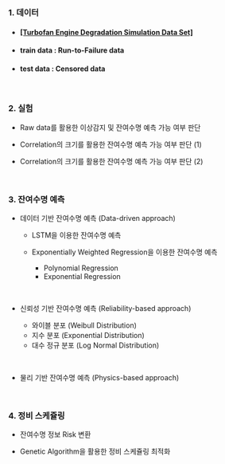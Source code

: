 <h3> <b>1. 데이터</b></h3>

- <h4> <a href="https://ti.arc.nasa.gov/tech/dash/groups/pcoe/prognostic-data-repository/">[Turbofan Engine Degradation Simulation Data Set]</a>
- <h4> <b>train data : Run-to-Failure data</b> </h4>
- <h4> <b>test data : Censored data</b> </h4>
<br>
<h3><b>2. 실험</h3></b>

- Raw data를 활용한 이상감지 및 잔여수명 예측 가능 여부 판단

- Correlation의 크기를 활용한 잔여수명 예측 가능 여부 판단 (1)
 
- Correlation의 크기를 활용한 잔여수명 예측 가능 여부 판단 (2)
 <br>
<h3><b>3. 잔여수명 예측</h3></b>

- 데이터 기반 잔여수명 예측 (Data-driven approach)
     - LSTM을 이용한 잔여수명 예측
 
     - Exponentially Weighted Regression을 이용한 잔여수명 예측
          - Polynomial Regression 
          - Exponential Regression

 <br>
 
- 신뢰성 기반 잔여수명 예측 (Reliability-based approach)
     
     - 와이블 분포 (Weibull Distribution)
     - 지수 분포 (Exponential Distribution)
     - 대수 정규 분포 (Log Normal Distribution)
 
 <br>
 
- 물리 기반 잔여수명 예측 (Physics-based approach)
<br>
<h3><b>4. 정비 스케쥴링</h3></b>
    
- 잔여수명 정보 Risk 변환
 
- Genetic Algorithm을 활용한 정비 스케쥴링 최적화



 
